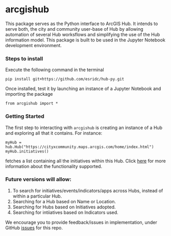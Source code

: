 # arcgishub
This package serves as the Python interface to ArcGIS Hub. It intends to serve both, the city and community user-base of Hub by allowing automation of several Hub worksflows and simplifying the use of the Hub information model.
This package is built to be used in the Jupyter Notebook development environment. 

### Steps to install

Execute the following command in the terminal

``` pip install git+https://github.com/esridc/hub-py.git ```

Once installed, test it by launching an instance of a Jupyter Notebook and importing the package

``` from arcgishub import * ```

### Getting Started

The first step to interacting with `arcgishub` is creating an instance of a Hub and exploring all that it contains.
For instance:

```  
myHub = hub.Hub("https://cityxcommunity.maps.arcgis.com/home/index.html")
myHub.initiatives()
```

fetches a list containing all the initiatives within this Hub. Click [here](https://github.com/esridc/hub-py/wiki/Implemented-methods-and-its-usage) for more information about the functionality supported.


### Future versions will allow:

1. To search for initiatives/events/indicators/apps across Hubs, instead of within a particular Hub.
2. Searching for a Hub based on Name or Location.
3. Searching for Hubs based on Initiatives adopted.
4. Searching for intiiatives based on Indicators used.

We encourage you to provide feedback/issues in implementation, under GitHub [issues](https://github.com/esridc/hub-py/issues) for this repo.
